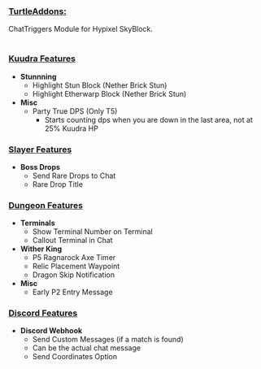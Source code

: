 ### <u>TurtleAddons:</u>
ChatTriggers Module for Hypixel SkyBlock.
<br>
<br>

### <u>Kuudra Features</u>
- **Stunnning**
    - Highlight Stun Block (Nether Brick Stun)
    - Highlight Etherwarp Block (Nether Brick Stun)
- **Misc**
    - Party True DPS (Only T5)
        - Starts counting dps when you are down in the last area, not at 25% Kuudra HP
### <u>Slayer Features</u>
- **Boss Drops**
    - Send Rare Drops to Chat
    - Rare Drop Title
### <u>Dungeon Features</u>
- **Terminals**
    - Show Terminal Number on Terminal
    - Callout Terminal in Chat
- **Wither King**
    - P5 Ragnarock Axe Timer
    - Relic Placement Waypoint
    - Dragon Skip Notification
-  **Misc**
    - Early P2 Entry Message
### <u>Discord Features</u>
- **Discord Webhook**
    - Send Custom Messages (if a match is found)
    - Can be the actual chat message
    - Send Coordinates Option
